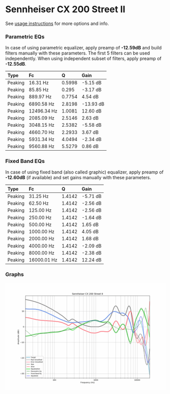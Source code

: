 # Sennheiser CX 200 Street II
See [usage instructions](https://github.com/jaakkopasanen/AutoEq#usage) for more options and info.

### Parametric EQs
In case of using parametric equalizer, apply preamp of **-12.59dB** and build filters manually
with these parameters. The first 5 filters can be used independently.
When using independent subset of filters, apply preamp of **-12.55dB**.

| Type    | Fc          |      Q | Gain      |
|:--------|:------------|:-------|:----------|
| Peaking | 16.31 Hz    | 0.5998 | -5.15 dB  |
| Peaking | 85.85 Hz    | 0.295  | -3.17 dB  |
| Peaking | 889.97 Hz   | 0.7754 | 4.54 dB   |
| Peaking | 6890.58 Hz  | 2.8198 | -13.93 dB |
| Peaking | 12496.34 Hz | 1.0081 | 12.60 dB  |
| Peaking | 2085.09 Hz  | 2.5146 | 2.63 dB   |
| Peaking | 3048.15 Hz  | 2.5382 | -5.58 dB  |
| Peaking | 4660.70 Hz  | 2.2933 | 3.67 dB   |
| Peaking | 5931.34 Hz  | 4.0494 | -2.34 dB  |
| Peaking | 9560.88 Hz  | 5.5279 | 0.86 dB   |

### Fixed Band EQs
In case of using fixed band (also called graphic) equalizer, apply preamp of **-12.60dB**
(if available) and set gains manually with these parameters.

| Type    | Fc          |      Q | Gain     |
|:--------|:------------|:-------|:---------|
| Peaking | 31.25 Hz    | 1.4142 | -5.71 dB |
| Peaking | 62.50 Hz    | 1.4142 | -2.56 dB |
| Peaking | 125.00 Hz   | 1.4142 | -2.56 dB |
| Peaking | 250.00 Hz   | 1.4142 | -1.64 dB |
| Peaking | 500.00 Hz   | 1.4142 | 1.65 dB  |
| Peaking | 1000.00 Hz  | 1.4142 | 4.05 dB  |
| Peaking | 2000.00 Hz  | 1.4142 | 1.68 dB  |
| Peaking | 4000.00 Hz  | 1.4142 | -2.09 dB |
| Peaking | 8000.00 Hz  | 1.4142 | -2.38 dB |
| Peaking | 16000.01 Hz | 1.4142 | 12.24 dB |

### Graphs
![](./Sennheiser%20CX%20200%20Street%20II.png)